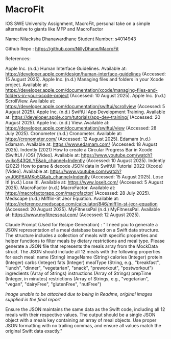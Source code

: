 # MacroFit
IOS SWE University Assignment, MacroFit, personal take on a simple alternative to giants like MFP and MacroFactor

Name: Nilacksha Dhanawardhane
Student Number: s4014943

Github Repo : https://github.com/NillyDhane/MacroFit


References:

Apple Inc. (n.d.) Human Interface Guidelines. Available at: https://developer.apple.com/design/human-interface-guidelines (Accessed: 15 August 2025).
Apple Inc. (n.d.) Managing files and folders in your Xcode project. Available at: https://developer.apple.com/documentation/xcode/managing-files-and-folders-in-your-xcode-project (Accessed: 10 August 2025).
Apple Inc. (n.d.) ScrollView. Available at: https://developer.apple.com/documentation/swiftui/scrollview (Accessed: 5 August 2025).
Apple Inc. (n.d.) SwiftUI App Development Training. Available at: https://developer.apple.com/tutorials/app-dev-training/ (Accessed: 20 August 2025).
Apple Inc. (n.d.) View. Available at: https://developer.apple.com/documentation/swiftui/view (Accessed: 28 July 2025).
Cronometer (n.d.) Cronometer. Available at: https://cronometer.com/ (Accessed: 12 August 2025).
Edamam (n.d.) Edamam. Available at: https://www.edamam.com/ (Accessed: 18 August 2025).
Indently (2021) How to create a Circular Progress Bar in Xcode (SwiftUI / iOS) [Video]. Available at: https://www.youtube.com/watch?v=ikoS43QtLYE&ab_channel=Indently (Accessed: 10 August 2025).
Indently (2022) How to parse & decode JSON data in SwiftUI Tutorial 2022 (Xcode) [Video]. Available at: https://www.youtube.com/watch?v=J06P6AMKo5Q&ab_channel=Indently (Accessed: 15 August 2025).
Lose It! (n.d.) Lose It!. Available at: https://www.loseit.com/ (Accessed: 5 August 2025).
MacroFactor (n.d.) MacroFactor. Available at: https://macrofactorapp.com/macrofactor/ (Accessed: 28 July 2025).
Medscape (n.d.) Mifflin-St Jeor Equation. Available at: https://reference.medscape.com/calculator/846/mifflin-st-jeor-equation (Accessed: 20 August 2025).
MyFitnessPal (n.d.) MyFitnessPal. Available at: https://www.myfitnesspal.com/ (Accessed: 12 August 2025).


Claude Prompt (Used for Recipe Generation) :
“
I need you to generate a JSON representation of a meal database based on a Swift data structure. The structure includes a collection of meals with specific properties and helper functions to filter meals by dietary restrictions and meal type. 
Please generate a JSON file that represents the meals array from the MockData struct. The JSON should include all 12 meals with the following properties for each meal:
name (String)
imageName (String)
calories (Integer)
protein (Integer)
carbs (Integer)
fats (Integer)
mealType (String, e.g., "breakfast", "lunch", "dinner", "vegetarian", "snack", "preworkout", "postworkout")
ingredients (Array of Strings)
instructions (Array of Strings)
prepTime (Integer, in minutes)
restrictions (Array of Strings, e.g., "vegetarian", "vegan", "dairyFree", "glutenFree", "nutFree")

*image unable to be attached due to being in Readme, original images supplied in the final report*

Ensure the JSON maintains the same data as the Swift code, including all 12 meals with their respective values. The output should be a single JSON object with a meals key containing an array of meal objects. Use proper JSON formatting with no trailing commas, and ensure all values match the original Swift data exactly."

